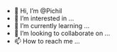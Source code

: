 - 👋 Hi, I’m @Pichil
- 👀 I’m interested in ...
- 🌱 I’m currently learning ...
- 💞️ I’m looking to collaborate on ...
- 📫 How to reach me ...

<!---
Pichil/Pichil is a ✨ special ✨ repository because its `README.md` (this file) appears on your GitHub profile.
You can click the Preview link to take a look at your changes.
--->
